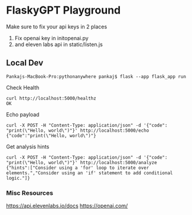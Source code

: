 # FlaskyGPT Playground

Make sure to fix your api keys in 2 places
1. Fix openai key in initopenai.py 
2. and eleven labs api in static/listen.js

## Local Dev

```
Pankajs-MacBook-Pro:pythonanywhere pankaj$ flask --app flask_app run
```

Check Health
```
curl http://localhost:5000/healthz
OK
```

Echo payload
```
curl -X POST -H "Content-Type: application/json" -d '{"code": "print(\"Hello, world\")"}' http://localhost:5000/echo
{"code":"print(\"Hello, world\")"}
```

Get analysis hints
```
curl -X POST -H "Content-Type: application/json" -d '{"code": "print(\"Hello, world\")"}' http://localhost:5000/analyze
{"hints":["Consider using a 'for' loop to iterate over elements.","Consider using an 'if' statement to add conditional logic."]}
```

### Misc Resources

https://api.elevenlabs.io/docs
https://openai.com/
